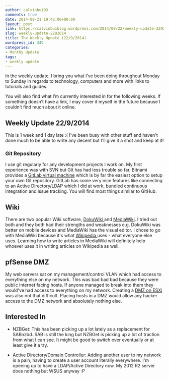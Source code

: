 ```yaml
---
author: calvinbui93
comments: true
date: 2014-09-21 19:42:06+00:00
layout: post
link: https://calvinbuiblog.wordpress.com/2014/09/22/weekly-update-2292014/
slug: weekly-update-2292014
title: The Weekly Update (22/9/2014)
wordpress_id: 349
categories:
- Monthy Update
tags:
- weekly update
---
```


In the weekly update, I bring you what I’ve been doing throughout Monday to Sunday in regards to technology, computers and more with links to tutorials and guides.

You will also find what I’m currently interested in for the following weeks. If something doesn’t have a link, I may cover it myself in the future because I couldn’t find much about it online.

<!-- more -->


## Weekly Update 22/9/2014


This is 1 week and 1 day late :( I've been busy with other stuff and haven't done much to be able to write any decent but I'll give it a shot and keep at it!


### Git Repository


I use git regularly for any development projects I work on. My first experience was with SVN but Git has had less trouble so far. Bitnami provides a [GitLab virtual machine](https://bitnami.com/stack/gitlab) which is by far the easiest option to setup your own Git repository. GitLab has some very nice features like connecting to an Active Directory/LDAP which I did at work, bundled continuous integration and issue tracking. You will find most things similar to GitHub.


## Wiki


There are two popular Wiki software, [DokuWiki ](https://www.dokuwiki.org/dokuwiki)and [MediaWiki](https://www.mediawiki.org/wiki/MediaWiki). I tried out both and they both had their strengths and weaknesses e.g. DokuWiki was better on mobile devices and MediaWiki has the visual editor. I chose to go with MediaWiki because it's what [Wikipedia ](http://en.wikipedia.org/wiki/Main_Page)uses - what everyone else uses. Learning how to write articles in MediaWiki will definitely help whoever uses it in writing articles on Wikipedia as well.


## pfSense DMZ


My web servers sat on my management/control VLAN which had access to everything else on my network. This was bad bad bad because they were public Internet facing hosts. If anyone managed to break into them they would've had access to everything on my network. Creating a [DMZ on ESXi](https://doc.pfsense.org/index.php/PfSense_2_on_VMware_ESXi_5#Adding_a_DMZ) was also not that difficult. Placing hosts in a DMZ would allow any hacker access to the DMZ network and absolutely nothing else.


## Interested In





	
  * NZBGet: This has been picking up a lot lately as a replacement for SABnzbd. SAB is still the king but NZBGet is picking up a lot of traction from what I can see. It might be good to switch over eventually or at least give it a try.

	
  * Active Directory/Domain Controller: Adding another user to my network is a pain, having to create a user account literally everywhere. I'm opening up to have a LDAP/Active Directory now. My 2012 R2 server does nothing but WSUS anyway :P


